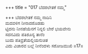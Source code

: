 +++
title = "017 ಬೆದರಲೇತಕೆ ನಮ್ಮ"

+++
ಬೆದರಲೇತಕೆ ನಮ್ಮ ನಾದಿನಿ  
ಮದವಳಿಗ ನೀನಾದರೊಡಹು  
ಟ್ಟಿದನು ನೀನಹೆಯೆನಗೆ ನಿನ್ನಲಿ ಬೇರೆ ಭಯವೇನು   
ಸದನವಿದು ಪತಿಶೂನ್ಯ ತಾನೆಂ  
ಬುದು ಪತಿವ್ರತೆಯಲ್ಲಿಯನುಚಿತ  
ವಿದು ವಿಚಾರವ ಬಲ್ಲೆ ನೀನೆಂದಳು ಸರೋಜಮುಖಿ      ॥17॥